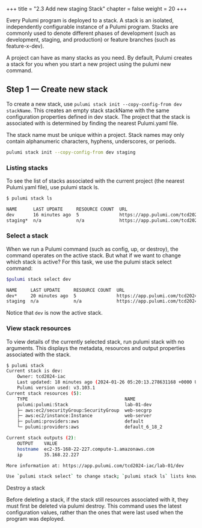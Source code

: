 +++
title = "2.3 Add new staging Stack"
chapter = false
weight = 20
+++

Every Pulumi program is deployed to a stack. A stack is an isolated, independently configurable instance of a Pulumi program. Stacks are commonly used to denote different phases of development (such as development, staging, and production) or feature branches (such as feature-x-dev).

A project can have as many stacks as you need. By default, Pulumi creates a stack for you when you start a new project using the pulumi new command.

## Step 1 &mdash; Create new stack

To create a new stack, use `pulumi stack init --copy-config-from dev stackName`. This creates an empty stack stackName with the same configuration properties defined in dev stack. The project that the stack is associated with is determined by finding the nearest Pulumi.yaml file.  

The stack name must be unique within a project. Stack names may only contain alphanumeric characters, hyphens, underscores, or periods.

```bash
pulumi stack init --copy-config-from dev staging

```

### Listing stacks

To see the list of stacks associated with the current project (the nearest Pulumi.yaml file), use pulumi stack ls.

```bash
$ pulumi stack ls 

NAME      LAST UPDATE     RESOURCE COUNT  URL
dev       16 minutes ago  5               https://app.pulumi.com/tcd2024-iac/lab-01/dev
staging*  n/a             n/a             https://app.pulumi.com/tcd2024-iac/lab-01/staging

```
### Select a stack

When we run a Pulumi command (such as config, up, or destroy), the command operates on the active stack. But what if we want to change which stack is active? For this task, we use the pulumi stack select command:

```bash
$pulumi stack select dev

NAME     LAST UPDATE     RESOURCE COUNT  URL
dev*     20 minutes ago  5               https://app.pulumi.com/tcd2024-iac/lab-01/dev
staging  n/a             n/a             https://app.pulumi.com/tcd2024-iac/lab-01/staging

```
Notice that `dev` is now the active stack.

### View stack resources
To view details of the currently selected stack, run pulumi stack with no arguments. This displays the metadata, resources and output properties associated with the stack.

```bash
$ pulumi stack
Current stack is dev:
    Owner: tcd2024-iac
    Last updated: 18 minutes ago (2024-01-26 05:20:13.278631168 +0000 UTC)
    Pulumi version used: v3.103.1
Current stack resources (5):
    TYPE                                    NAME
    pulumi:pulumi:Stack                     lab-01-dev
    ├─ aws:ec2/securityGroup:SecurityGroup  web-secgrp
    ├─ aws:ec2/instance:Instance            web-server
    ├─ pulumi:providers:aws                 default
    └─ pulumi:providers:aws                 default_6_18_2

Current stack outputs (2):
    OUTPUT    VALUE
    hostname  ec2-35-168-22-227.compute-1.amazonaws.com
    ip        35.168.22.227

More information at: https://app.pulumi.com/tcd2024-iac/lab-01/dev

Use `pulumi stack select` to change stack; `pulumi stack ls` lists known ones
```

Destroy a stack

Before deleting a stack, if the stack still resources associated with it, they must first be deleted via pulumi destroy. This command uses the latest configuration values, rather than the ones that were last used when the program was deployed.

